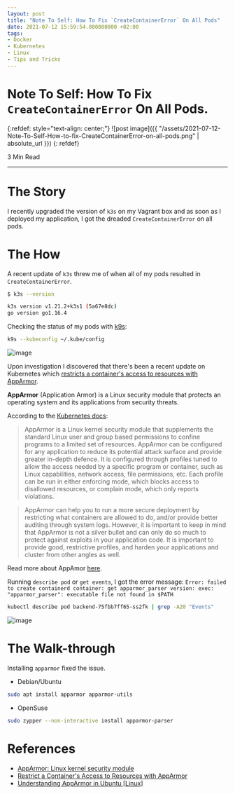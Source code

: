 ```yaml
---
layout: post
title: "Note To Self: How To Fix `CreateContainerError` On All Pods"
date: 2021-07-12 15:59:54.000000000 +02:00
tags:
- Docker
- Kubernetes
- Linux
- Tips and Tricks
---
```

# Note To Self: How To Fix `CreateContainerError` On All Pods.

{:refdef: style="text-align: center;"}
![post image]({{ "/assets/2021-07-12-Note-To-Self-How-to-fix-CreateContainerError-on-all-pods.png" | absolute_url }})
{: refdef}

3 Min Read

-----------------------------------------------------------------------------------------

# The Story

I recently upgraded the version of `k3s` on my Vagrant box and as soon as I deployed my application, I got the dreaded `CreateContainerError` on all pods.

# The How

A recent update of `k3s` threw me of when all of my pods resulted in `CreateContainerError`. 

```bash
$ k3s --version

k3s version v1.21.2+k3s1 (5a67e8dc)
go version go1.16.4
```

Checking the status of my pods with [k9s](https://github.com/derailed/k9s):
```bash
k9s --kubeconfig ~/.kube/config
```

![image](https://user-images.githubusercontent.com/7910856/125294488-9864c200-e324-11eb-9f0f-b15d1aa578e3.png)

Upon investigation I discovered that there's been a recent update on Kubernetes which [restricts a container's access to resources with AppArmor](https://kubernetes.io/docs/tutorials/clusters/apparmor/).

**AppArmor** (Application Armor) is a Linux security module that protects an operating system and its applications from security threats.

According to the [Kubernetes docs](https://kubernetes.io/docs/tutorials/clusters/apparmor/):
> AppArmor is a Linux kernel security module that supplements the standard Linux user and group based permissions to confine programs to a limited set of resources. AppArmor can be configured for any application to reduce its potential attack surface and provide greater in-depth defence. It is configured through profiles tuned to allow the access needed by a specific program or container, such as Linux capabilities, network access, file permissions, etc. Each profile can be run in either enforcing mode, which blocks access to disallowed resources, or complain mode, which only reports violations.

>AppArmor can help you to run a more secure deployment by restricting what containers are allowed to do, and/or provide better auditing through system logs. However, it is important to keep in mind that AppArmor is not a silver bullet and can only do so much to protect against exploits in your application code. It is important to provide good, restrictive profiles, and harden your applications and cluster from other angles as well.

Read more about AppAmor [here](#references).

Running `describe pod` or `get events`, I got the error message:
`Error: failed to create containerd container: get apparmor_parser version: exec: "apparmor_parser": executable file not found in $PATH`

```bash
kubectl describe pod backend-75fbb7ff65-ss2fk | grep -A20 "Events"
```

![image](https://user-images.githubusercontent.com/7910856/125299733-b7198780-e329-11eb-8032-92b93c5bea98.png)

# The Walk-through

Installing `apparmor` fixed the issue. 

- Debian/Ubuntu

```bash
sudo apt install apparmor apparmor-utils
```
- OpenSuse

```bash
sudo zypper --non-interactive install apparmor-parser
```

# References

- [AppArmor: Linux kernel security module](https://www.apparmor.net/)
- [Restrict a Container's Access to Resources with AppArmor](https://kubernetes.io/docs/tutorials/clusters/apparmor/)
- [Understanding AppArmor in Ubuntu [Linux]](https://www.maketecheasier.com/understanding-apparmor-in-ubuntu-linux)
